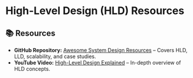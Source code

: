 # High-Level Design (HLD) Resources

## 📚 Resources
- **GitHub Repository:** [Awesome System Design Resources](https://github.com/ashishps1/awesome-system-design-resources) – Covers HLD, LLD, scalability, and case studies.
- **YouTube Video:** [High-Level Design Explained](https://www.youtube.com/watch?v=l3X1t3kpmwY) – In-depth overview of HLD concepts.



